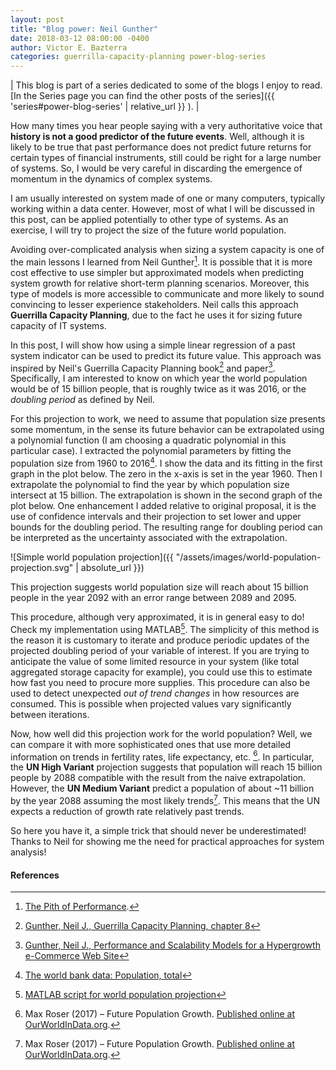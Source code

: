 ```yaml
---
layout: post
title: "Blog power: Neil Gunther"
date: 2018-03-12 08:00:00 -0400
author: Victor E. Bazterra
categories: guerrilla-capacity-planning power-blog-series
---
```


| This blog is part of a series dedicated to some of the blogs I enjoy to read. [In the Series page you can find the other posts of the series]({{ 'series#power-blog-series' | relative_url }} ). |

How many times you hear people saying with a very authoritative voice that **history is not a good predictor of the future events**. Well, although it is likely to be true that past performance does not predict future returns for certain types of financial instruments, still could be right for a large number of systems. So, I would be very careful in discarding the emergence of momentum in the dynamics of complex systems.

I am usually interested on system made of one or many computers, typically  working within a data center. However, most of what I will be discussed in this post, can be applied potentially to other type of systems. As an exercise, I will try to project the size of the future world population.

Avoiding over-complicated analysis when sizing a system capacity is one of the main lessons I learned from Neil Gunther[^1]. It is possible that it is more cost effective to use simpler but approximated models when predicting system growth for relative short-term planning scenarios. Moreover, this type of models is more accessible to communicate and more likely to sound convincing to lesser experience stakeholders. Neil calls this approach **Guerrilla Capacity Planning**, due to the fact he uses it for sizing future capacity of IT systems.

In this post, I will show how using a simple linear regression of a past system indicator can be used to predict its future value. This approach was inspired by Neil's Guerrilla Capacity Planning book[^2] and paper[^3]. Specifically, I am interested to know on which year the world population would be of 15 billion people, that is roughly twice as it was 2016, or the *doubling period* as defined by Neil.

For this projection to work, we need to assume that population size presents some momentum, in the sense its future behavior can be extrapolated using a polynomial function (I am choosing a quadratic polynomial in this particular case). I extracted the polynomial parameters by fitting the population size from 1960 to 2016[^4]. I show the data and its fitting in the first graph in the plot below. The zero in the x-axis is set in the year 1960. Then I extrapolate the polynomial to find the year by which population size intersect at 15 billion. The extrapolation is shown in the second graph of the plot below. One enhancement I added relative to original proposal, it is the use of confidence intervals and their projection to set lower and upper bounds for the doubling period. The resulting range for doubling period can be interpreted as the uncertainty associated with the extrapolation.

![Simple world population projection]({{ "/assets/images/world-population-projection.svg" | absolute_url }})

This projection suggests world population size will reach about 15 billion people in the year 2092 with an error range between 2089 and 2095.

This procedure, although very approximated, it is in general easy to do! Check my implementation using MATLAB[^5]. The simplicity of this method is the reason it is customary to iterate and produce periodic updates of the projected doubling period of your variable of interest. If you are trying to anticipate the value of some limited resource in your system (like total aggregated storage capacity for example), you could use this to estimate how fast you need to procure more supplies. This procedure can also be used to detect unexpected *out of trend changes* in how resources are consumed. This is possible when projected values vary significantly between iterations.

Now, how well did this projection work for the world population? Well, we can compare it with more sophisticated ones that use more detailed information on trends in fertility rates, life expectancy, etc. [^6]. In particular, the **UN High Variant** projection suggests that population will reach 15 billion people by 2088 compatible with the result from the naive extrapolation. However, the **UN Medium Variant** predict a population of about ~11 billion by the year 2088 assuming the most likely trends[^6]. This means that the UN expects a reduction of growth rate relatively past trends.

So here you have it, a simple trick that should never be underestimated! Thanks to Neil for showing me the need for practical approaches for system analysis!

#### References

[^1]: [The Pith of Performance](http://perfdynamics.blogspot.com/).

[^2]: [Gunther, Neil J., Guerrilla Capacity Planning, chapter 8](http://www.springer.com/us/book/9783540261384)

[^3]: [Gunther, Neil J., Performance and Scalability Models for a Hypergrowth e-Commerce Web Site](https://arxiv.org/pdf/cs/0012022.pdf)

[^4]: [The world bank data: Population, total](https://data.worldbank.org/indicator/SP.POP.TOTL)

[^5]: [MATLAB script for world population projection](https://github.com/baites/examples/blob/master/analyses/matlab/population_projection.m)

[^6]: Max Roser (2017) – Future Population Growth. [Published online at OurWorldInData.org](https://ourworldindata.org/future-population-growth/).
